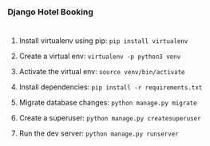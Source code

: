 ### Django Hotel Booking
#

1. Install virtualenv using pip: `pip install virtualenv`

2. Create a virtual env: `virtualenv -p python3 venv`

3. Activate the virtual env: `source venv/bin/activate`

4. Install dependencies: `pip install -r requirements.txt`

5. Migrate database changes: `python manage.py migrate`

6. Create a superuser: `python manage.py createsuperuser`

7. Run the dev server: `python manage.py runserver`
